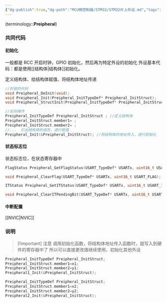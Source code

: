 ```yaml
---
{"dg-publish":true,"dg-path":"MCU微控制器/STM32/STM32片上外设.md","tags":["Preipheral"],"permalink":"/MCU微控制器/STM32/STM32片上外设/","dgPassFrontmatter":true,"noteIcon":"","created":"2024-07-22T07:55:45.000+08:00","updated":"2025-04-22T16:50:43.000+08:00"}
---
```


(terminology::**Preipheral**)

### 共同代码
#### 初始化
一般都是 RCC 开启时钟，GPIO 初始化，然后再为特定外设的初始化
外设基本代码：都是使用[[结构体\|结构体]]初始化。

定义结构体、给结构体赋值、将结构体地址传递
```C
//封装的代码
void Preipheral_DeInit(void);
void Preipheral_Init(Preipheral_InitTypeDef* Preipheral_InitStruct);
void Preipheral_StructInit(Preipheral_InitTypeDef* Preipheral_InitStruct);
```

```C
//实际操作
Preipheral_InitTypeDef Preipheral_InitStruct ; //定义结构体
Preipheral_InitStruct.member1= ; 
Preipheral_InitStruct.member2= ; 
//...  引出结构体的成员，进行赋值
Preipheral_Init(&Preipheral_InitStruct); //将结构体的地址传入，进行初始化
```

#### 状态标志位
状态标志位，在状态寄存器中
```C
FlagStatus Preipheral_GetFlagStatus(USART_TypeDef* USARTx, uint16_t USART_FLAG);

void Preipheral_ClearFlag(USART_TypeDef* USARTx, uint16_t USART_FLAG);

ITStatus Preipheral_GetITStatus(USART_TypeDef* USARTx, uint16_t USART_IT);

void Preipheral_ClearITPendingBit(USART_TypeDef* USARTx, uint16_t USART_IT);
```

#### 中断配置
[[NVIC\|NVIC]]


### 说明
>[!important] 注意
>调用初始化函数，将结构体地址传入函数时，就写入到硬件的寄存器中了
>所以可以直接更改值继续使用，初始化其他外设

```C
Preipheral_InitTypeDef Preipheral_InitStruct;
Preipheral_InitStruct.member1=x1;
Preipheral_InitStruct.member2=y1;
Preipheral1_Init(&Preipheral_InitStruct);

Preipheral_InitTypeDef Preipheral_InitStruct;
Preipheral_InitStruct.member1=x2;
Preipheral_InitStruct.member2=y2;
Preipheral2_Init(&Preipheral_InitStruct);
```


